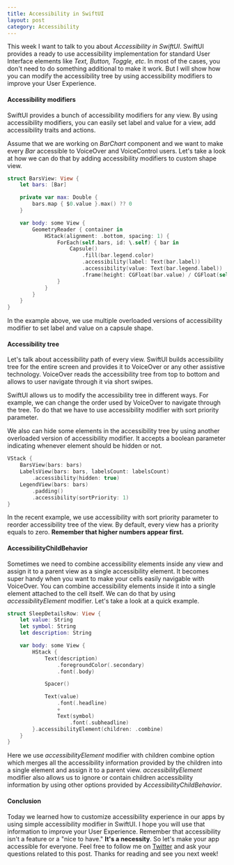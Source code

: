 ```yaml
---
title: Accessibility in SwiftUI
layout: post
category: Accessibility
---
```


This week I want to talk to you about *Accessibility in SwiftUI*. SwiftUI provides a ready to use accessibility implementation for standard User Interface elements like *Text, Button, Toggle, etc*. In most of the cases, you don't need to do something additional to make it work. But I will show how you can modify the accessibility tree by using accessibility modifiers to improve your User Experience. 

#### Accessibility modifiers
SwiftUI provides a bunch of accessibility modifiers for any view. By using accessibility modifiers, you can easily set label and value for a view, add accessibility traits and actions.

Assume that we are working on *BarChart* component and we want to make every *Bar* accessible to VoiceOver and VoiceControl users. Let's take a look at how we can do that by adding accessibility modifiers to custom shape view.

```swift
struct BarsView: View {
    let bars: [Bar]

    private var max: Double {
        bars.map { $0.value }.max() ?? 0
    }

    var body: some View {
        GeometryReader { container in
            HStack(alignment: .bottom, spacing: 1) {
                ForEach(self.bars, id: \.self) { bar in
                    Capsule()
                        .fill(bar.legend.color)
                        .accessibility(label: Text(bar.label))
                        .accessibility(value: Text(bar.legend.label))
                        .frame(height: CGFloat(bar.value) / CGFloat(self.max) * container.size.height * 0.8)
                }
            }
        }
    }
}
```

In the example above, we use multiple overloaded versions of accessibility modifier to set label and value on a capsule shape.

#### Accessibility tree
Let's talk about accessibility path of every view. SwiftUI builds accessibility tree for the entire screen and provides it to VoiceOver or any other assistive technology. VoiceOver reads the accessibility tree from top to bottom and allows to user navigate through it via short swipes.

SwiftUI allows us to modify the accessibility tree in different ways. For example, we can change the order used by VoiceOver to navigate through the tree. To do that we have to use accessibility modifier with sort priority parameter.

We also can hide some elements in the accessibility tree by using another overloaded version of accessibility modifier. It accepts a boolean parameter indicating whenever element should be hidden or not.

```swift
VStack {
    BarsView(bars: bars)
    LabelsView(bars: bars, labelsCount: labelsCount)
        .accessibility(hidden: true)
    LegendView(bars: bars)
        .padding()
        .accessibility(sortPriority: 1)
}
```

In the recent example, we use accessibility with sort priority parameter to reorder accessibility tree of the view. By default, every view has a priority equals to zero. **Remember that higher numbers appear first.**

#### AccessibilityChildBehavior
Sometimes we need to combine accessibility elements inside any view and assign it to a parent view as a single accessibility element. It becomes super handy when you want to make your cells easily navigable with VoiceOver. You can combine accessibility elements inside it into a single element attached to the cell itself. We can do that by using *accessibilityElement* modifier. Let's take a look at a quick example.

```swift
struct SleepDetailsRow: View {
    let value: String
    let symbol: String
    let description: String

    var body: some View {
        HStack {
            Text(description)
                .foregroundColor(.secondary)
                .font(.body)

            Spacer()

            Text(value)
                .font(.headline)
                +
                Text(symbol)
                    .font(.subheadline)
        }.accessibilityElement(children: .combine)
    }
}
```

Here we use *accessibilityElement* modifier with children combine option which merges all the accessibility information provided by the children into a single element and assign it to a parent view. *accessibilityElement* modifier also allows us to ignore or contain children accessibility information by using other options provided by *AccessibilityChildBehavior*.

#### Conclusion
Today we learned how to customize accessibility experience in our apps by using simple accessibility modifier in SwiftUI. I hope you will use that information to improve your User Experience. Remember that accessibility isn't a feature or a "nice to have." **It's a necessity**. So let's make your app accessible for everyone. Feel free to follow me on [Twitter](https://twitter.com/mecid) and ask your questions related to this post. Thanks for reading and see you next week! 